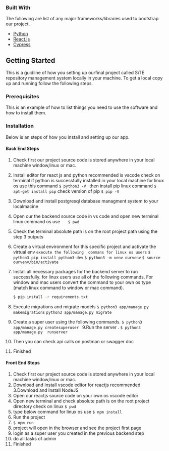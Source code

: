 ### Built With

The following are list of any major frameworks/libraries used to bootstrap our project. 
* [Python](https://python.org/)
* [React.js](https://reactjs.org/)
*  [Cypress](https://cypress.io/)


## Getting Started

This is a guidline of how you setting up ourfinal project called SiTE repository management system locally in your machine.
To get a local copy up and running follow the following steps.

### Prerequisites

This is an example of how to list things you need to use the software and how to install them.

### Installation


Below is an steps of how you install and setting up our app.
#### Back End Steps
1. Check first our project source code is stored  anywhere in your local machine window,linux or mac. 
2. Install editor for react js and python recommended is vscode                 check on terminal if python is successfully installed in your local machine     for linux os use this command ```$ python3 -V ``` then install pip      linux command   ```$ apt-get install pip```  check version of pip  ```$ pip -V``` 
3. Download and install postgresql database managment system to your localmacine 
3. Open our the backend source code in vs code and open new terminal            linux command os use  ```    $ pwd ``` 
4. Check the terminal absolute path is on the root project path using the step 3 outputs
5. Create a virtual environment for this specific project and activate the virtual env                                                            ```execute the following  commans for linux os users```                       ```$ python3 pip install python3-dev```                                     ```$ python3 -m venv ourvenv```                                                ```$ source ourvenv/bin/activate ``` 
6. Install all necessary packages for the backend server to run successfully.     for linux users use all of the following commands. For window and mac users convert the command to your own os type (match linux command to window or mac command).
    ```sh
   $ pip install -r requirements.txt
   ```
7. Execute migrations and migrate models
    ``` $ python3 app/manage.py makemigrations ```
     ```python3 app/manage.py migrate ```
 
8. Create a super user using the following commands.                             ```$ python3  app/manage.py createsuperuser ```
9.Run the server .                                                              ```$ python3 app/manage.py  runserver ``` 
10. Then you can check api calls on postman or swagger doc
11. Finished
#### Front End Steps
1. Check first our project source code is stored  anywhere in your local machine window,linux or mac. 
2. Download and Install vscode editor for reactjs recommended.
3.Download and Install NodeJS
4. Open our reactjs source code on your own os vscode editor 
5. Open new terminal and check absolute path is on the root project directory 
 check on linux  ```$ pwd ```
6. type below command                                                        for linux os use ```$ npm install ``` 
7. Run the project
8. ```$ npm run```     
9. project will open in the browser and see the project first page 
10. login as a super user you created in the previous backend step
11. do all tasks of admin
12. Finished 



